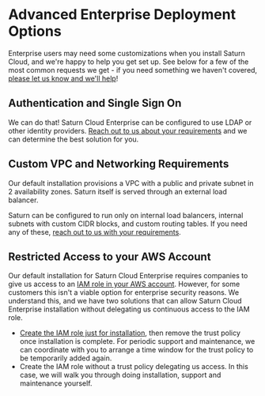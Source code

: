 # Advanced Enterprise Deployment Options

Enterprise users may need some customizations when you install Saturn Cloud, and we're happy to help you get set up. See below for a few of the most common requests we get - if you need something we haven't covered, 
[please let us know and we'll help](/docs)!


## Authentication and Single Sign On

We can do that! Saturn Cloud Enterprise can be configured to use LDAP or other identity providers. [Reach out to us about your requirements](/docs) and we can determine the best solution for you.

## Custom VPC and Networking Requirements

Our default installation provisions a VPC with a public and private subnet in 2 availability zones.  Saturn itself is served through an external load balancer.

Saturn can be configured to run only on internal load balancers, internal subnets with custom CIDR blocks, and custom routing tables.  If you need any of these, [reach out to us with your requirements](/docs).

## Restricted Access to your AWS Account

Our default installation for Saturn Cloud Enterprise requires companies to give us access to an [IAM role in your AWS account](/docs).  However, for some customers this isn't a viable option for enterprise security reasons. We understand this, and we have two solutions that can allow Saturn Cloud Enterprise installation without delegating us continuous access to the IAM role.

- [Create the IAM role just for installation](/docs), then remove the trust policy once installation is complete. For periodic support and maintenance, we can coordinate with you to arrange a time window for the trust policy to be temporarily added again.
- Create the IAM role without a trust policy delegating us access.  In this case, we will walk you through doing installation, support and maintenance yourself.